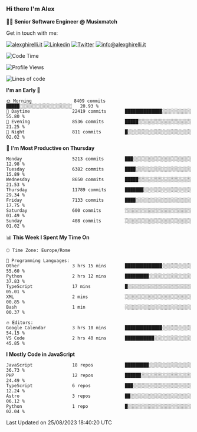 ### Hi there I'm Alex

👨‍💻 __Senior Software Engineer @ Musixmatch__

Get in touch with me:

[![alexghirelli.it](https://img.shields.io/static/v1?label=1gh.dev&message=%20&color=red&logo=&style=flat-square&logoColor=white)](https://1gh.dev/)
[![Linkedin](https://img.shields.io/static/v1?label=Linkedin&message=%20&color=blue&logo=Linkedin&style=flat-square&logoColor=white)](https://linkedin.com/in/alexghirelli)
[![Twitter](https://img.shields.io/static/v1?label=Twitter&message=%20&color=blue&logo=Twitter&style=flat-square&logoColor=white)](https://twitter.com/alexGhirelli)
[![info@alexghirelli.it](https://img.shields.io/static/v1?label=info@alexghirelli.it&message=%20&color=red&logo=gmail&style=flat-square&logoColor=white)](mailto:info@alexghirelli.it)

<!--START_SECTION:waka-->
![Code Time](http://img.shields.io/badge/Code%20Time-7%2C532%20hrs%2018%20mins-blue)

![Profile Views](http://img.shields.io/badge/Profile%20Views-5-blue)

![Lines of code](https://img.shields.io/badge/From%20Hello%20World%20I%27ve%20Written-101.4%20million%20lines%20of%20code-blue)

**I'm an Early 🐤** 

```text
🌞 Morning                8409 commits        █████░░░░░░░░░░░░░░░░░░░░   20.93 % 
🌆 Daytime                22419 commits       ██████████████░░░░░░░░░░░   55.80 % 
🌃 Evening                8536 commits        █████░░░░░░░░░░░░░░░░░░░░   21.25 % 
🌙 Night                  811 commits         █░░░░░░░░░░░░░░░░░░░░░░░░   02.02 % 
```
📅 **I'm Most Productive on Thursday** 

```text
Monday                   5213 commits        ███░░░░░░░░░░░░░░░░░░░░░░   12.98 % 
Tuesday                  6382 commits        ████░░░░░░░░░░░░░░░░░░░░░   15.89 % 
Wednesday                8650 commits        █████░░░░░░░░░░░░░░░░░░░░   21.53 % 
Thursday                 11789 commits       ███████░░░░░░░░░░░░░░░░░░   29.34 % 
Friday                   7133 commits        ████░░░░░░░░░░░░░░░░░░░░░   17.75 % 
Saturday                 600 commits         ░░░░░░░░░░░░░░░░░░░░░░░░░   01.49 % 
Sunday                   408 commits         ░░░░░░░░░░░░░░░░░░░░░░░░░   01.02 % 
```


📊 **This Week I Spent My Time On** 

```text
🕑︎ Time Zone: Europe/Rome

💬 Programming Languages: 
Other                    3 hrs 15 mins       ██████████████░░░░░░░░░░░   55.60 % 
Python                   2 hrs 12 mins       █████████░░░░░░░░░░░░░░░░   37.83 % 
TypeScript               17 mins             █░░░░░░░░░░░░░░░░░░░░░░░░   05.01 % 
XML                      2 mins              ░░░░░░░░░░░░░░░░░░░░░░░░░   00.85 % 
Bash                     1 min               ░░░░░░░░░░░░░░░░░░░░░░░░░   00.37 % 

🔥 Editors: 
Google Calendar          3 hrs 10 mins       ██████████████░░░░░░░░░░░   54.15 % 
VS Code                  2 hrs 40 mins       ███████████░░░░░░░░░░░░░░   45.85 % 
```

**I Mostly Code in JavaScript** 

```text
JavaScript               18 repos            █████████░░░░░░░░░░░░░░░░   36.73 % 
PHP                      12 repos            ██████░░░░░░░░░░░░░░░░░░░   24.49 % 
TypeScript               6 repos             ███░░░░░░░░░░░░░░░░░░░░░░   12.24 % 
Astro                    3 repos             ██░░░░░░░░░░░░░░░░░░░░░░░   06.12 % 
Python                   1 repo              █░░░░░░░░░░░░░░░░░░░░░░░░   02.04 % 
```




 Last Updated on 25/08/2023 18:40:20 UTC
<!--END_SECTION:waka-->

